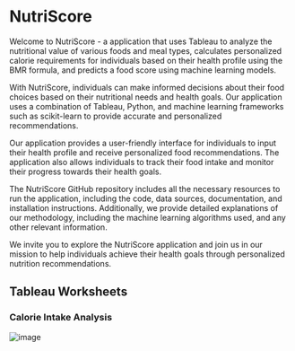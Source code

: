 # NutriScore
Welcome to NutriScore - a application that uses Tableau to analyze the nutritional value of various foods and meal types, calculates personalized calorie requirements for individuals based on their health profile using the BMR formula, and predicts a food score using machine learning models.

With NutriScore, individuals can make informed decisions about their food choices based on their nutritional needs and health goals. Our application uses a combination of Tableau, Python, and machine learning frameworks such as scikit-learn to provide accurate and personalized recommendations.

Our application provides a user-friendly interface for individuals to input their health profile and receive personalized food recommendations. The application also allows individuals to track their food intake and monitor their progress towards their health goals.

The NutriScore GitHub repository includes all the necessary resources to run the application, including the code, data sources, documentation, and installation instructions. Additionally, we provide detailed explanations of our methodology, including the machine learning algorithms used, and any other relevant information.

We invite you to explore the NutriScore application and join us in our mission to help individuals achieve their health goals through personalized nutrition recommendations.


## Tableau Worksheets
### Calorie Intake Analysis
![image](https://user-images.githubusercontent.com/75007002/231090061-a058d2e8-19aa-4cd8-a00d-e9dcfb0dbc26.png)

